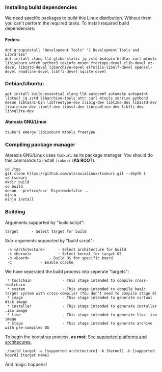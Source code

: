 ### Installing build dependencies
We need specific packages to build this Linux distribution. Without them you can't perform the required tasks. To install required build dependencies:
#### Fedora
```
dnf groupinstall "Development Tools" "C Development Tools and Libraries"
dnf install clang lld glibc-static jq zstd bsdcpio bsdtar curl mtools libisoburn which python3 texinfo meson freetype-devel zlib-devel xz-devel libzstd-devel libarchive-devel elfutils-libelf-devel openssl-devel readline-devel libffi-devel sqlite-devel
```
### Debian/Ubuntu:
```
apt install build-essential clang lld autoconf automake autopoint libtool jq zstd libarchive-tools attr curl mtools xorriso python3 meson libtasn1-bin libfreetype-dev zlib1g-dev liblzma-dev libzstd-dev libarchive-dev libelf-dev libssl-dev libreadline-dev libffi-dev libsqlite-dev
```
#### Ataraxia GNU/Linux:
```
tsukuri emerge libisoburn mtools freetype
```

### Compiling package manager
Ataraxia GNU/Linux uses `tsukuri` as its package manager. You should do this commands to install `tsukuri` (**AS ROOT**):
```
cd /tmp
git clone https://github.com/ataraxialinux/tsukuri.git --depth 1
cd tsukuri
mkdir build
cd build
meson --prefix=/usr -Dsystemd=false ..
ninja
ninja install
```

### Building
Arguments supported by "build script":
```
target		- Select target for build
```
Sub-arguments supported by "build script":
```
 -a <Architecture>		- Select architecture for build
 -k <Kernel>			- Select kernel for target OS
 -b <Board>			- Build OS for specific board
 -C				- Enable ccache
```
We have seperated the build process into seperate "targets":
```
 * toolchain              - This stage intended to compile cross-toolchain
 * system                 - This stage intended to compile basic target system with cross-compiler (You don't need to compile stage 0)
 * image                  - This stage intended to generate virtual disk image
 * installer              - This stage intended to generate installer .iso image
 * live                   - This stage intended to generate live .iso image
 * stage                  - This stage intended to generate archive with pre-compiled OS
```
To begin the bootstrap process, **as root**:
See [supported platforms and architecures.](platforms.md)
```
./build target -a [supported architecture] -k [kernel] -b [supported board] [target name]
```
And magic happens!
